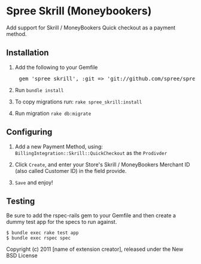 # Spree Skrill (Moneybookers)

Add support for Skrill / MoneyBookers Quick checkout as a payment
method.

## Installation

1. Add the following to your Gemfile

<pre>
    gem 'spree_skrill', :git => 'git://github.com/spree/spree_skrill.git', :branch => '0-60-stable'
</pre>

2. Run `bundle install`

3. To copy migrations run: `rake spree_skrill:install`

4. Run migration `rake db:migrate`

## Configuring

1. Add a new Payment Method, using: `BillingIntegration::Skrill::QuickCheckout` as the `Prodivder`

2. Click `Create`, and enter your Store's Skrill / MoneyBookers Merchant
   ID (also called Customer ID) in the field provide.

3. `Save` and enjoy!


Testing
-------

Be sure to add the rspec-rails gem to your Gemfile and then create a dummy test app for the specs to run against.

    $ bundle exec rake test app
    $ bundle exec rspec spec

Copyright (c) 2011 [name of extension creator], released under the New BSD License

